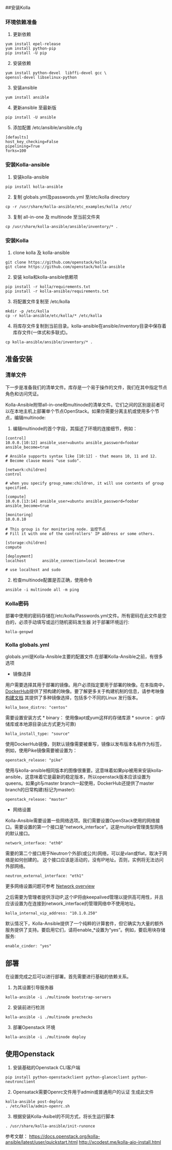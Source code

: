 
##安装Kolla
### 环境依赖准备

1. 更新依赖

```
yum install epel-release
yum install python-pip
pip install -U pip
```

2. 安装依赖

```
yum install python-devel  libffi-devel gcc \
openssl-devel libselinux-python
```
3. 安装ansible

```
yum install ansible
```
4. 更新ansible 至最新版

```
pip install -U ansible
```

5. 添加配置 /etc/ansible/ansible.cfg
```
[defaults]
host_key_checking=False
pipelining=True
forks=100
```
### 安装Kolla-ansible
1. 安装kolla-ansible
```
pip install kolla-ansible
```
2. 复制 globals.yml及passwords.yml 至/etc/kolla directory
```
cp -r /usr/share/kolla-ansible/etc_examples/kolla /etc/

```

3. 复制 all-in-one 及 multinode 至当前文件夹
```
cp /usr/share/kolla-ansible/ansible/inventory/* .
```
### 安装Kolla

1. clone kolla 及 kolla-ansible
```
git clone https://github.com/openstack/kolla
git clone https://github.com/openstack/kolla-ansible
```

2. 安装 kolla和kolla-ansible依赖项
```
pip install -r kolla/requirements.txt
pip install -r kolla-ansible/requirements.txt
```
3. 将配置文件复制至 /etc/kolla
```
mkdir -p /etc/kolla
cp -r kolla-ansible/etc/kolla/* /etc/kolla
```

4. 将库存文件复制到当前目录。kolla-ansible在ansible/inventory目录中保存着库存文件(一体式和多联式)。

```
cp kolla-ansible/ansible/inventory/* .
```

## 准备安装
### 清单文件
下一步是准备我们的清单文件。库存是一个易于操作的文件，我们在其中指定节点角色和访问凭证。


Kolla-Ansible附带all-in-one和multinode的清单文件。它们之间的区别是前者可以在本地主机上部署单个节点OpenStack。如果你需要分离主机或使用多个节点，编辑multinode:

1. 编辑multinode的首个字段，其描述了环境的连接细节，例如：

```
[control]
10.0.0.[10:12] ansible_user=ubuntu ansible_password=foobar ansible_become=true

# Ansible supports syntax like [10:12] - that means 10, 11 and 12.
# Become clause means "use sudo".

[network:children]
control

# when you specify group_name:children, it will use contents of group specified.

[compute]
10.0.0.[13:14] ansible_user=ubuntu ansible_password=foobar ansible_become=true

[monitoring]
10.0.0.10

# This group is for monitoring node. 监控节点
# Fill it with one of the controllers' IP address or some others.

[storage:children]
compute

[deployment]
localhost       ansible_connection=local become=true

# use localhost and sudo
```

2. 检查multinode配置是否正确，使用命令

```
ansible -i multinode all -m ping
```
### Kolla密码
部署中使用的密码存储在/etc/kolla/Passwords.yml文件。所有密码在此文件是空白的，必须手动填写或运行随机密码发生器
对于部署环境运行:
```
kolla-genpwd
```


### Kolla globals.yml

globals.yml是Kolla-Ansible主要的配置文件.在部署Kolla-Ansible之前，有很多选项

* 镜像选择

用户需要选择其用于部署的镜像。用户必须指定要用于部署的映像。在本指南中，[DockerHub](ttps://hub.docker.com/u/kolla/)提供了预构建的映像。要了解更多关于构建机制的信息，请参考映像[构建文档](https://docs.openstack.org/kolla/latest/admin/image-building.html。)
其提供了多种镜像选择，包括多个不同的Linux 发行版本。
```
kolla_base_distro: "centos"
```
需要设置安装方式
    * binary：
  使用像apt或yum这样的存储库源
    * source：
  git存储库或本地源目录(此方式更为可靠)

```
kolla_install_type: "source"
```

使用DockerHub镜像，则默认镜像需要被重写，镜像以发布版本名称作为标签，例如，使用Pike镜像需要被设置为：
```
openstack_release: "pike"
```

使用与kolla-ansible相同版本的图像很重要。这意味着如果pip被用来安装kolla-ansible，这意味着它是最新的稳定版本，所以openstack版本应该设置为queens。如果git与master branch一起使用，DockerHub还提供了master branch的日常构建(标记为master):
```
openstack_release: "master"
```

* 网络设置

Kolla-Ansible需要设置一些网络选项。我们需要设置OpenStack使用的网络接口。需要设置的第一个接口是“network_interface”。这是multiple管理类型网络的默认接口。
```
network_interface: "eth0"
```
需要的第二个接口用于Neutron个外部(或公共)网络，可以是vlan或flat，取决于网络是如何创建的。
这个接口应该是活动的，没有IP地址。否则，实例将无法访问外部网络。
```
neutron_external_interface: "eth1"
```
更多网络设置问题可参考
[Network overview](https://docs.openstack.org/kolla-ansible/latest/admin/production-architecture-guide.html#network-configuration)

之后需要为管理者提供浮动IP,这个IP将由keepalived管理以提供高可用性，并且应该设置为在连接到network_interface的管理网络中不使用地址。

```
kolla_internal_vip_address: "10.1.0.250"
```

默认情况下，Kolla-Ansible提供了一个纯粹的计算套件，但它确实为大量的额外服务提供了支持。要启用它们，请将enable_*设置为“yes”。例如，要启用块存储服务:
```
enable_cinder: "yes"
```

## 部署

 在设置完成之后可以进行部署。首先需要进行基础的依赖关系。
 1. 为其设置引导服务器
 ```
 kolla-ansible -i ./multinode bootstrap-servers
 ```
2. 安装前进行检测
```
kolla-ansible -i ./multinode prechecks
```

3. 部署Openstack 环境

```
kolla-ansible -i ./multinode deploy
```
## 使用Openstack

1. 安装基础的Openstack CLI客户端
```
pip install python-openstackclient python-glanceclient python-neutronclient
```

2. Opensatack需要Openrc文件用于admin或普通用户的认证
生成此文件
```
kolla-ansible post-deploy
. /etc/kolla/admin-openrc.sh
```

3. 根据安装Kolla-Asibel的不同方式，将长生运行脚本

```
. /usr/share/kolla-ansible/init-runonce
```


参考文献：
[]()https://docs.openstack.org/kolla-ansible/latest/user/quickstart.html
[]()http://xcodest.me/kolla-aio-install.html
